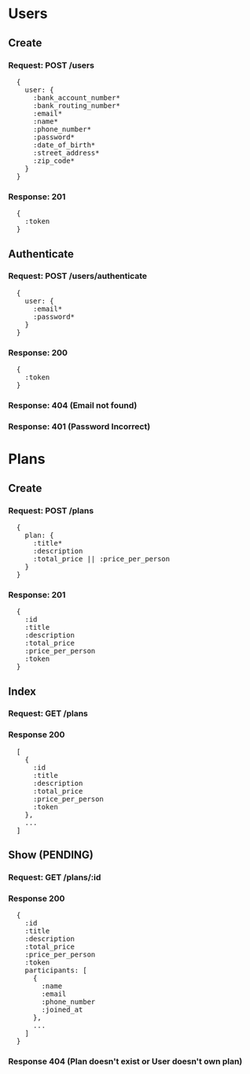 # Users

## Create

### Request: POST /users
<pre>
  {
    user: {
      :bank_account_number*
      :bank_routing_number*
      :email*
      :name*
      :phone_number*
      :password*
      :date_of_birth*
      :street_address*
      :zip_code*
    }
  }
</pre>

### Response: 201
<pre>
  {
    :token
  }
</pre>

## Authenticate

### Request: POST /users/authenticate
<pre>
  {
    user: {
      :email*
      :password*
    }
  }
</pre>

### Response: 200
<pre>
  {
    :token
  }
</pre>

### Response: 404 (Email not found)

### Response: 401 (Password Incorrect)

# Plans

## Create

### Request: POST /plans
<pre>
  {
    plan: {
      :title*
      :description
      :total_price || :price_per_person
    }
  }
</pre>

### Response: 201
<pre>
  {
    :id
    :title
    :description
    :total_price
    :price_per_person
    :token
  }
</pre>

## Index

### Request: GET /plans

### Response 200

<pre>
  [
    {
      :id
      :title
      :description
      :total_price
      :price_per_person
      :token
    },
    ...
  ]
</pre>

## Show (PENDING)

### Request: GET /plans/:id

### Response 200

<pre>
  {
    :id
    :title
    :description
    :total_price
    :price_per_person
    :token
    participants: [
      {
        :name
        :email
        :phone_number
        :joined_at
      },
      ...
    ]
  }
</pre>

### Response 404 (Plan doesn't exist or User doesn't own plan)
